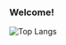 ### Welcome!

![Top Langs](https://github-readme-stats.vercel.app/api/top-langs/?username=aizej&hide_progress=true)
